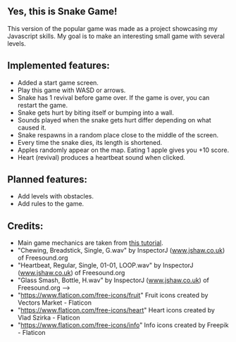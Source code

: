 ## Yes, this is Snake Game!

This version of the popular game was made as a project showcasing my Javascript skills. My goal is to make an interesting small game with several levels.

## Implemented features:
- Added a start game screen.
- Play this game with WASD or arrows.
- Snake has 1 revival before game over. If the game is over, you can restart the game.
- Snake gets hurt by biting itself or bumping into a wall.
- Sounds played when the snake gets hurt differ depending on what caused it.
- Snake respawns in a random place close to the middle of the screen.
- Every time the snake dies, its length is shortened.
- Apples randomly appear on the map. Eating 1 apple gives you +10 score.
- Heart (revival) produces a heartbeat sound when clicked.

## Planned features:
- Add levels with obstacles.
- Add rules to the game.

## Credits:
- Main game mechanics are taken from [this tutorial](https://www.freecodecamp.org/news/think-like-a-programmer-how-to-build-snake-using-only-javascript-html-and-css-7b1479c3339e/).
- "Chewing, Breadstick, Single, G.wav" by InspectorJ (www.jshaw.co.uk) of Freesound.org
- "Heartbeat, Regular, Single, 01-01, LOOP.wav" by InspectorJ (www.jshaw.co.uk) of Freesound.org
- "Glass Smash, Bottle, H.wav" by InspectorJ (www.jshaw.co.uk) of Freesound.org -->
- "https://www.flaticon.com/free-icons/fruit" Fruit icons created by Vectors Market - Flaticon
- "https://www.flaticon.com/free-icons/heart" Heart icons created by Vlad Szirka - Flaticon
- "https://www.flaticon.com/free-icons/info" Info icons created by Freepik - Flaticon
